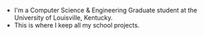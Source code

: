 - I'm a Computer Science & Engineering Graduate student at the University of Louisville, Kentucky.
- This is where I keep all my school projects.
